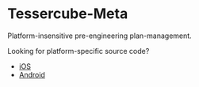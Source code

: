 # Tessercube-Meta

Platform-insensitive pre-engineering plan-management.

Looking for platform-specific source code?

- [iOS](https://github.com/DimensionDev/Tessercube-iOS)
- [Android](https://github.com/DimensionDev/Tessercube-Android)
